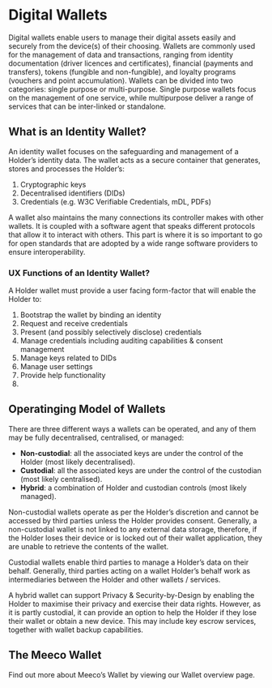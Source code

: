 # Digital Wallets

Digital wallets enable users to manage their digital assets easily and securely from the device(s) of their choosing. Wallets are commonly used for the management of data and transactions, ranging from identity documentation (driver licences and certificates), financial (payments and transfers), tokens (fungible and non-fungible), and loyalty programs (vouchers and point accumulation). Wallets can be divided into two categories: single purpose or multi-purpose. Single purpose wallets focus on the management of one service, while multipurpose deliver a range of services that can be inter-linked or standalone.

## What is an Identity Wallet?

An identity wallet focuses on the safeguarding and management of a Holder’s identity data. The wallet acts as a secure container that generates, stores and processes the Holder’s:

1. Cryptographic keys
2. Decentralised identifiers (DIDs)
3. Credentials (e.g. W3C Verifiable Credentials, mDL, PDFs)

A wallet also maintains the many connections its controller makes with other wallets. It is coupled with a software agent that speaks different protocols that allow it to interact with others. This part is where it is so important to go for open standards that are adopted by a wide range software providers to ensure interoperability.

### UX Functions of an Identity Wallet?

A Holder wallet must provide a user facing form-factor that will enable the Holder to:

1. Bootstrap the wallet by binding an identity
2. Request and receive credentials
3. Present (and possibly selectively disclose) credentials
4. Manage credentials including auditing capabilities & consent management
5. Manage keys related to DIDs
6. Manage user settings
7. Provide help functionality
8.

## Operatinging Model of Wallets

There are three different ways a wallets can be operated, and any of them may be fully decentralised, centralised, or managed:

* **Non-custodial**: all the associated keys are under the control of the Holder (most likely decentralised).
* **Custodial**: all the associated keys are under the control of the custodian (most likely centralised).
* **Hybrid**: a combination of Holder and custodian controls (most likely managed).

Non-custodial wallets operate as per the Holder’s discretion and cannot be accessed by third parties unless the Holder provides consent. Generally, a non-custodial wallet is not linked to any external data storage, therefore, if the Holder loses their device or is locked out of their wallet application, they are unable to retrieve the contents of the wallet.

Custodial wallets enable third parties to manage a Holder’s data on their behalf. Generally, third parties acting on a wallet Holder’s behalf work as intermediaries between the Holder and other wallets / services.

A hybrid wallet can support Privacy & Security-by-Design by enabling the Holder to maximise their privacy and exercise their data rights. However, as it is partly custodial, it can provide an option to help the Holder if they lose their wallet or obtain a new device. This may include key escrow services, together with wallet backup capabilities.

## The Meeco Wallet

Find out more about Meeco’s Wallet by viewing our Wallet overview page.

